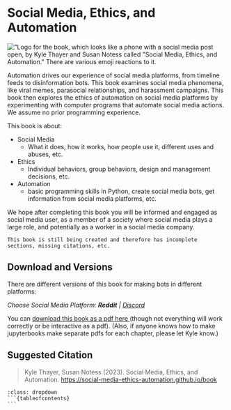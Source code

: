 # Social Media, Ethics, and Automation

!["Logo for the book, which looks like a phone with a social media post open, by Kyle Thayer and Susan Notess called \"Social Media, Ethics, and Automation\." There are various emoji reactions to it.](logo.png)

Automation drives our experience of social media platforms, from timeline feeds to disinformation bots. This book examines social media phenomena, like viral memes, parasocial relationships, and harassment campaigns. This book then explores the ethics of automation on social media platforms by experimenting with computer programs that automate social media actions. We assume no prior programming experience.

This book is about:
- Social Media
  - What it does, how it works, how people use it, different uses and abuses, etc.
- Ethics
  - Individual behaviors, group behaviors, design and management decisions, etc.
- Automation
  - basic programming skills in Python, create social media bots, get information from social media platforms, etc.

We hope after completing this book you will be informed and engaged as social media user, as a member of a society where social media plays a large role, and potentially as a worker in a social media company.

```{warning}
This book is still being created and therefore has incomplete sections, missing citations, etc.
```

## Download and Versions
There are different versions of this book for making bots in different platforms: 

_Choose Social Media Platform: __Reddit__ | <a href='../discord/intro.html'>Discord</a>_

You can <a href='./social_media_ethics_automation_reddit.pdf'>download this book as a pdf here </a> (though not everything will work correctly or be interactive as a pdf). (Also, if anyone knows how to make jupyterbooks make separate pdfs for each chapter, please let Kyle know.)

## Suggested Citation

> Kyle Thayer, Susan Notess (2023). Social Media, Ethics, and Automation. https://social-media-ethics-automation.github.io/book







````{admonition} Full Table of Contents
:class: dropdown
```{tableofcontents}
```
````
